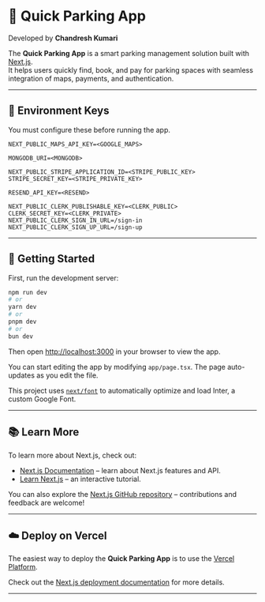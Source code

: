 # 🚗 Quick Parking App

Developed by **Chandresh Kumari**

The **Quick Parking App** is a smart parking management solution built with [Next.js](https://nextjs.org/).  
It helps users quickly find, book, and pay for parking spaces with seamless integration of maps, payments, and authentication.  

---

## 🔑 Environment Keys
You must configure these before running the app.

```env
NEXT_PUBLIC_MAPS_API_KEY=<GOOGLE_MAPS>

MONGODB_URI=<MONGODB>

NEXT_PUBLIC_STRIPE_APPLICATION_ID=<STRIPE_PUBLIC_KEY>
STRIPE_SECRET_KEY=<STRIPE_PRIVATE_KEY>

RESEND_API_KEY=<RESEND>

NEXT_PUBLIC_CLERK_PUBLISHABLE_KEY=<CLERK_PUBLIC>
CLERK_SECRET_KEY=<CLERK_PRIVATE>
NEXT_PUBLIC_CLERK_SIGN_IN_URL=/sign-in
NEXT_PUBLIC_CLERK_SIGN_UP_URL=/sign-up
````

---

## 🚀 Getting Started

First, run the development server:

```bash
npm run dev
# or
yarn dev
# or
pnpm dev
# or
bun dev
```

Then open [http://localhost:3000](http://localhost:3000) in your browser to view the app.

You can start editing the app by modifying `app/page.tsx`. The page auto-updates as you edit the file.

This project uses [`next/font`](https://nextjs.org/docs/basic-features/font-optimization) to automatically optimize and load Inter, a custom Google Font.

---

## 📚 Learn More

To learn more about Next.js, check out:

* [Next.js Documentation](https://nextjs.org/docs) – learn about Next.js features and API.
* [Learn Next.js](https://nextjs.org/learn) – an interactive tutorial.

You can also explore the [Next.js GitHub repository](https://github.com/vercel/next.js/) – contributions and feedback are welcome!

---

## ☁️ Deploy on Vercel

The easiest way to deploy the **Quick Parking App** is to use the [Vercel Platform](https://vercel.com/new?utm_medium=default-template&filter=next.js&utm_source=create-next-app&utm_campaign=create-next-app-readme).

Check out the [Next.js deployment documentation](https://nextjs.org/docs/deployment) for more details.

---